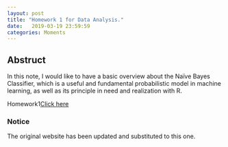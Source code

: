 ```yaml
---
layout: post
title: "Homework 1 for Data Analysis."
date:   2019-03-19 23:59:59
categories: Moments
---
```




## Abstruct
In this note, I would like to have a basic overview about the Naïve Bayes Classifier, which is a useful and fundamental probabilistic model in machine learning, as well as its principle in need and realization with R.

Homework1[Click here]({{site.baseurl}}/asset/HW1_zzh.pdf)


### Notice
The original website has been updated and substituted to this one.
